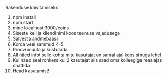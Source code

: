 Rakenduse käivitamiseks:
1. npm install
2. npm start
3. mine localhost:3000/coins
4. Sisesta kell ja kliendinimi koos teenuse vajadusega
5. Salvesta andmebaasi
6. Korda veel sammud 4-5
7. Proovi muuta ja kustutada
8. All näed infot selle kohta mitu kasutajat on samal ajal koos sinuga lehel
9. Kui näed seal rohkem kui 2 kasutajat siis saad oma kolleegiga reaalajas chattida
10. Head kasutamist!